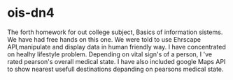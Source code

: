 # ois-dn4
The forth homework for out college subject, Basics of information sistems. We have had free hands on this one. We were told 
to use Ehrscape API,manipulate and display data in human friendly way. I have concentrated on healhy lifestyle problem. 
Depending on vital sign's of a person, I 've rated pearson's overall medical state. I have also included
google Maps API to show nearest usefull destinations depanding on pearsons medical state.

